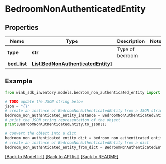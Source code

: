 # BedroomNonAuthenticatedEntity


## Properties

Name | Type | Description | Notes
------------ | ------------- | ------------- | -------------
**type** | **str** | Type of bedroom | 
**bed_list** | [**List[BedNonAuthenticatedEntity]**](BedNonAuthenticatedEntity.md) |  | 

## Example

```python
from wink_sdk_inventory.models.bedroom_non_authenticated_entity import BedroomNonAuthenticatedEntity

# TODO update the JSON string below
json = "{}"
# create an instance of BedroomNonAuthenticatedEntity from a JSON string
bedroom_non_authenticated_entity_instance = BedroomNonAuthenticatedEntity.from_json(json)
# print the JSON string representation of the object
print(BedroomNonAuthenticatedEntity.to_json())

# convert the object into a dict
bedroom_non_authenticated_entity_dict = bedroom_non_authenticated_entity_instance.to_dict()
# create an instance of BedroomNonAuthenticatedEntity from a dict
bedroom_non_authenticated_entity_from_dict = BedroomNonAuthenticatedEntity.from_dict(bedroom_non_authenticated_entity_dict)
```
[[Back to Model list]](../README.md#documentation-for-models) [[Back to API list]](../README.md#documentation-for-api-endpoints) [[Back to README]](../README.md)


